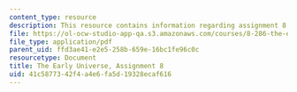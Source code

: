 ```yaml
---
content_type: resource
description: This resource contains information regarding assignment 8.
file: https://ol-ocw-studio-app-qa.s3.amazonaws.com/courses/8-286-the-early-universe-fall-2013/41c5877342f4a4e6fa5d19328ecaf616_MIT8_286F13_PSet8_supp2.pdf
file_type: application/pdf
parent_uid: ffd3ae41-e2e5-258b-659e-16bc1fe96c0c
resourcetype: Document
title: The Early Universe, Assignment 8
uid: 41c58773-42f4-a4e6-fa5d-19328ecaf616
---
```

